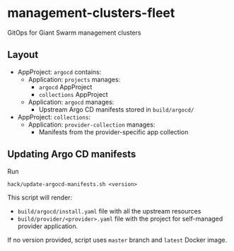 # management-clusters-fleet

GitOps for Giant Swarm management clusters

## Layout

- AppProject: `argocd` contains:
  - Application: `projects` manages:
    - `argocd` AppProject
    - `collections` AppProject
  - Application: `argocd` manages:
    - Upstream Argo CD manifests stored in `build/argocd/`
- AppProject: `collections`:
  - Application: `provider-collection` manages:
    - Manifests from the provider-specific app collection

## Updating Argo CD manifests

Run

```
hack/update-argocd-manifests.sh <version>
```

This script will render:
  - `build/argocd/install.yaml` file with all the upstream resources
  - `build/provider/<provider>.yaml` file with the project for self-managed provider application.

If no version provided, script uses `master` branch and `latest` Docker image.
